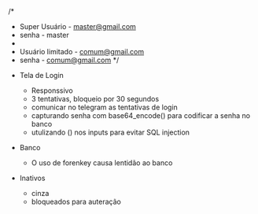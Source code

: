 
/*
 * Super Usuário  - master@gmail.com
 * senha		  - master
 *
 * Usuário limitado  - comum@gmail.com
 * senha			 - comum@gmail.com
 */

 

- Tela de Login  
	- Responssivo  
	- 3 tentativas, bloqueio por 30 segundos
	- comunicar no telegram as tentativas de login
	- capturando senha com base64_encode() para codificar a senha no banco
	- utulizando () nos inputs para evitar SQL injection
	

- Banco
	- O uso de forenkey causa lentidão ao banco


- Inativos
	- cinza
	- bloqueados para auteração

